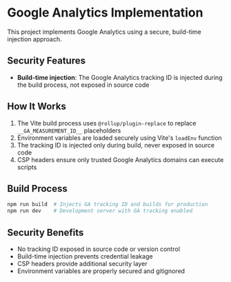 # Google Analytics Implementation

This project implements Google Analytics using a secure, build-time injection approach.

## Security Features

- **Build-time injection**: The Google Analytics tracking ID is injected during the build process, not exposed in source code

## How It Works

1. The Vite build process uses `@rollup/plugin-replace` to replace `__GA_MEASUREMENT_ID__` placeholders
2. Environment variables are loaded securely using Vite's `loadEnv` function
3. The tracking ID is injected only during build, never exposed in source code
4. CSP headers ensure only trusted Google Analytics domains can execute scripts

## Build Process

```bash
npm run build  # Injects GA tracking ID and builds for production
npm run dev    # Development server with GA tracking enabled
```

## Security Benefits

- No tracking ID exposed in source code or version control
- Build-time injection prevents credential leakage
- CSP headers provide additional security layer
- Environment variables are properly secured and gitignored
